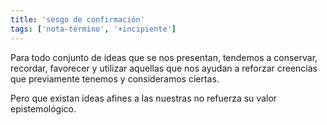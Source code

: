 ```yaml
---
title: 'sesgo de confirmación'
tags: ['nota-término', '+incipiente']
---
```


Para todo conjunto de ideas que se nos presentan, tendemos a conservar, recordar, favorecer y utilizar aquellas que nos ayudan a reforzar creencias que previamente tenemos y consideramos ciertas.

Pero que existan ideas afines a las nuestras no refuerza su valor epistemológico. 
